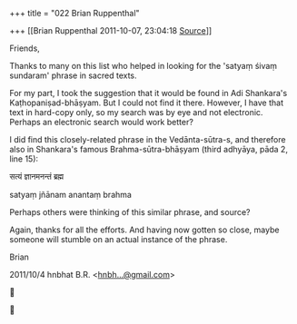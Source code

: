 +++
title = "022 Brian Ruppenthal"

+++
[[Brian Ruppenthal	2011-10-07, 23:04:18 [Source](https://groups.google.com/g/samskrita/c/GHJIrAK7zyk)]]



Friends,  

  

Thanks to many on this list who helped in looking for the 'satyaṃ śivaṃ sundaram' phrase in sacred texts.

  

For my part, I took the suggestion that it would be found in Adi Shankara's Kaṭhopaniṣad-bhāṣyam. But I could not find it there. However, I have that text in hard-copy only, so my search was by eye and not electronic. Perhaps an electronic search would work better?

  

I did find this closely-related phrase in the Vedānta-sūtra-s, and therefore also in Shankara's famous Brahma-sūtra-bhāṣyam (third adhyāya, pāda 2, line 15):

  

सत्यं ज्ञानमनन्तं ब्रह्म

satyaṃ jñānam anantaṃ brahma

  

Perhaps others were thinking of this similar phrase, and source?

  

Again, thanks for all the efforts. And having now gotten so close, maybe someone will stumble on an actual instance of the phrase.

  

Brian

  

  

  

2011/10/4 hnbhat B.R. \<[hnbh...@gmail.com]()\>  





